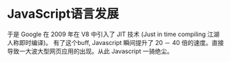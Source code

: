 


# JavaScript语言发展



于是 Google 在 2009 年在 V8 中引入了 JIT 技术 (Just in time compiling 江湖人称即时编译)。 有了这个buff, Javascript 瞬间提升了 20 － 40 倍的速度。直接导致一大波大型网页应用的出现。从此 Javascript 一骑绝尘。